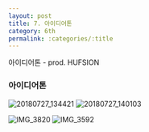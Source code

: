 ```yaml
---
layout: post
title: 7. 아이디어톤
category: 6th
permalink: :categories/:title
---
```


아이디어톤 - prod. HUFSION

### 아이디어톤
![20180727_134421](https://user-images.githubusercontent.com/30469948/99149844-dea14d00-26d3-11eb-8832-1a883f44f3fc.jpg)
![20180727_140103](https://user-images.githubusercontent.com/30469948/99149847-e103a700-26d3-11eb-803b-65815b32c62c.jpg)

![IMG_3820](https://user-images.githubusercontent.com/30469948/99149838-d8ab6c00-26d3-11eb-8c57-e2dde9422d17.JPG)
![IMG_3592](https://user-images.githubusercontent.com/30469948/99149848-e19c3d80-26d3-11eb-93ac-a315cf34cebd.JPG)
